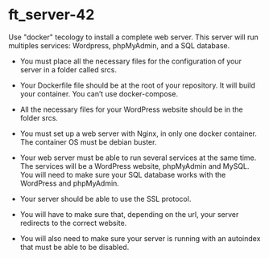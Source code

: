 # ft_server-42

Use "docker" tecology to install a complete web server. This server will run
multiples services: Wordpress, phpMyAdmin, and a SQL database.


- You must place all the necessary files for the configuration of your server in a folder
called srcs.

- Your Dockerfile file should be at the root of your repository. It will build your
container. You can’t use docker-compose.

- All the necessary files for your WordPress website should be in the folder srcs.

- You must set up a web server with Nginx, in only one docker container. The
container OS must be debian buster.

- Your web server must be able to run several services at the same time. The services
will be a WordPress website, phpMyAdmin and MySQL. You will need to make
sure your SQL database works with the WordPress and phpMyAdmin.

- Your server should be able to use the SSL protocol.

- You will have to make sure that, depending on the url, your server redirects to the
correct website.

- You will also need to make sure your server is running with an autoindex that must
be able to be disabled.